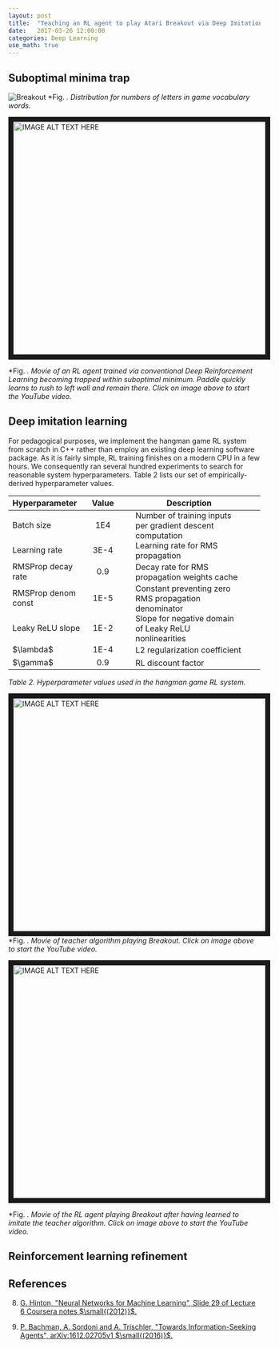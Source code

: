 ```yaml
---
layout: post
title:  "Teaching an RL agent to play Atari Breakout via Deep Imitation"
date:   2017-03-26 12:00:00
categories: Deep Learning
use_math: true
---
```


## Suboptimal minima trap

![Breakout]({{site.url}}/blog/images/hangman/word_chars_dist.jpg)
*Fig. *.  Distribution for numbers of letters in game vocabulary words.*


<a href="http://www.youtube.com/watch?feature=player_embedded&v=rEzXFA_58vw"
target="_blank"><img src="http://img.youtube.com/vi/rEzXFA_58vw/0.jpg"
alt="IMAGE ALT TEXT HERE" width="700" height="466" border="10" /></a>

*Fig. *.  Movie of an RL agent trained via conventional Deep Reinforcement
Learning becoming trapped within suboptimal minimum.  Paddle quickly learns
to rush to left wall and remain there.  Click on image above to start the
YouTube video.*


## Deep imitation learning

For pedagogical purposes, we implement the hangman game RL system from
scratch in C++ rather than employ an existing deep learning software
package.  As it is fairly simple, RL training finishes on a modern CPU in a
few hours.  We consequently ran several hundred experiments to search for
reasonable system hyperparameters.  Table 2 lists our set of
empirically-derived hyperparameter values.

<table style="width:100%">
  <thead>
    <tr>
      <th style="text-align: left">Hyperparameter</th>
      <th style="text-align: center">Value    </th>
      <th style="text-align: center">Description</th>
    </tr>
  </thead>
  <tbody>
    <tr>
      <td style="text-align: left">Batch size</td>
      <td style="text-align: center">1E4</td>
      <td style="padding: 0 35px">  Number of training inputs per
gradient descent computation</td>
    </tr>
    <tr>
      <td style="text-align: left">Learning rate</td>
      <td style="text-align: center">3E-4</td>
      <td style="padding: 0 35px"> Learning rate for RMS propagation</td>
    </tr>
    <tr>
      <td style="text-align: left">RMSProp decay rate</td>
      <td style="text-align: center">0.9</td>
      <td style="padding: 0 35px">Decay rate for RMS propagation weights cache</td>
    </tr>
    <tr>
      <td style="text-align: left">RMSProp denom const</td>
      <td style="text-align: center">1E-5</td>
      <td style="padding: 0 35px">Constant preventing zero RMS propagation denominator</td>
    </tr>
    <tr>
      <td style="text-align: left">Leaky ReLU slope</td>
      <td style="text-align: center">1E-2</td>
      <td style="padding: 0 35px">Slope for negative domain of Leaky
ReLU nonlinearities</td>
    </tr>
    <tr>
      <td style="text-align: left"> $\lambda$ </td>
      <td style="text-align: center">1E-4</td>
      <td style="padding: 0 35px">L2 regularization coefficient</td>
    </tr>
    <tr>
      <td style="text-align: left"> $\gamma$ </td>
      <td style="text-align: center">0.9</td>
      <td style="padding: 0 35px">RL discount factor</td>
    </tr>

  </tbody>
</table>

*Table 2.  Hyperparameter values used in the hangman game RL system.*


<a href="http://www.youtube.com/watch?feature=player_embedded&v=GkygRAtxcss"
target="_blank"><img src="http://img.youtube.com/vi/GkygRAtxcss/0.jpg"
alt="IMAGE ALT TEXT HERE" width="700" height="466" border="10" /></a>
*Fig. *.  Movie of teacher algorithm playing Breakout.  Click on image
above to start the YouTube video.*



<a href="http://www.youtube.com/watch?feature=player_embedded&v=r7llzBLIfGI"
target="_blank"><img src="http://img.youtube.com/vi/r7llzBLIfGI/0.jpg"
alt="IMAGE ALT TEXT HERE" width="700" height="466" border="10" /></a>

*Fig. *.  Movie of the RL agent playing Breakout after having learned to
imitate the teacher algorithm.  Click on image above to start the YouTube
video.*


## Reinforcement learning refinement


## References

8. [G. Hinton, "Neural Networks for Machine Learning", Slide 29 of Lecture
6 Coursera notes $\small{(2012)}$.](https://www.coursera.org/learn/neural-networks)

9.  [P. Bachman, A. Sordoni and A. Trischler, "Towards Information-Seeking
Agents", arXiv:1612.02705v1 $\small{(2016)}$.](https://arxiv.org/abs/1612.02605)

